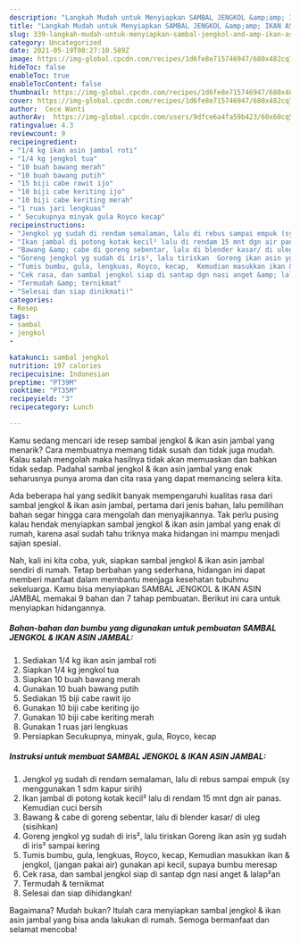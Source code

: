 ```yaml
---
description: "Langkah Mudah untuk Menyiapkan SAMBAL JENGKOL &amp;amp; IKAN ASIN JAMBAL yang Bikin Ngiler"
title: "Langkah Mudah untuk Menyiapkan SAMBAL JENGKOL &amp;amp; IKAN ASIN JAMBAL yang Bikin Ngiler"
slug: 339-langkah-mudah-untuk-menyiapkan-sambal-jengkol-and-amp-ikan-asin-jambal-yang-bikin-ngiler
category: Uncategorized
date: 2021-05-19T00:27:10.589Z
image: https://img-global.cpcdn.com/recipes/1d6fe8e715746947/680x482cq70/sambal-jengkol-ikan-asin-jambal-foto-resep-utama.jpg
hideToc: false
enableToc: true
enableTocContent: false
thumbnail: https://img-global.cpcdn.com/recipes/1d6fe8e715746947/680x482cq70/sambal-jengkol-ikan-asin-jambal-foto-resep-utama.jpg
cover: https://img-global.cpcdn.com/recipes/1d6fe8e715746947/680x482cq70/sambal-jengkol-ikan-asin-jambal-foto-resep-utama.jpg
author:  Cece Wanti
authorAv:  https://img-global.cpcdn.com/users/9dfce6a4fa59b423/60x60cq50/avatar.jpg
ratingvalue: 4.3
reviewcount: 9
recipeingredient:
- "1/4 kg ikan asin jambal roti"
- "1/4 kg jengkol tua"
- "10 buah bawang merah"
- "10 buah bawang putih"
- "15 biji cabe rawit ijo"
- "10 biji cabe keriting ijo"
- "10 biji cabe keriting merah"
- "1 ruas jari lengkuas"
- " Secukupnya minyak gula Royco kecap"
recipeinstructions:
- "Jengkol yg sudah di rendam semalaman, lalu di rebus sampai empuk (sy menggunakan 1 sdm kapur sirih)"
- "Ikan jambal di potong kotak kecil² lalu di rendam 15 mnt dgn air panas. Kemudian cuci bersih"
- "Bawang &amp; cabe di goreng sebentar, lalu di blender kasar/ di uleg (sisihkan)"
- "Goreng jengkol yg sudah di iris², lalu tiriskan  Goreng ikan asin yg sudah di iris² sampai kering"
- "Tumis bumbu, gula, lengkuas, Royco, kecap,  Kemudian masukkan ikan &amp; jengkol, (jangan pakai air) gunakan api kecil, supaya bumbu meresap"
- "Cek rasa, dan sambal jengkol siap di santap dgn nasi anget &amp; lalap²an"
- "Termudah &amp; ternikmat"
- "Selesai dan siap dinikmati!"
categories:
- Resep
tags:
- sambal
- jengkol
- 

katakunci: sambal jengkol  
nutrition: 197 calories
recipecuisine: Indonesian
preptime: "PT39M"
cooktime: "PT35M"
recipeyield: "3"
recipecategory: Lunch

---
```



Kamu sedang mencari ide resep sambal jengkol &amp; ikan asin jambal yang menarik? Cara membuatnya memang tidak susah dan tidak juga mudah. Kalau salah mengolah maka hasilnya tidak akan memuaskan dan bahkan tidak sedap. Padahal sambal jengkol &amp; ikan asin jambal yang enak seharusnya punya aroma dan cita rasa yang dapat memancing selera kita.




Ada beberapa hal yang sedikit banyak mempengaruhi kualitas rasa dari sambal jengkol &amp; ikan asin jambal, pertama dari jenis bahan, lalu pemilihan bahan segar hingga cara mengolah dan menyajikannya. Tak perlu pusing kalau hendak menyiapkan sambal jengkol &amp; ikan asin jambal yang enak di rumah, karena asal sudah tahu triknya maka hidangan ini mampu menjadi sajian spesial.


Nah, kali ini kita coba, yuk, siapkan sambal jengkol &amp; ikan asin jambal sendiri di rumah. Tetap berbahan yang sederhana, hidangan ini dapat memberi manfaat dalam membantu menjaga kesehatan tubuhmu sekeluarga. Kamu bisa menyiapkan SAMBAL JENGKOL &amp; IKAN ASIN JAMBAL memakai 9 bahan dan 7 tahap pembuatan. Berikut ini cara untuk menyiapkan hidangannya.

<!--inarticleads1-->

##### Bahan-bahan dan bumbu yang digunakan untuk pembuatan SAMBAL JENGKOL &amp; IKAN ASIN JAMBAL:

1. Sediakan 1/4 kg ikan asin jambal roti
1. Siapkan 1/4 kg jengkol tua
1. Siapkan 10 buah bawang merah
1. Gunakan 10 buah bawang putih
1. Sediakan 15 biji cabe rawit ijo
1. Gunakan 10 biji cabe keriting ijo
1. Gunakan 10 biji cabe keriting merah
1. Gunakan 1 ruas jari lengkuas
1. Persiapkan  Secukupnya, minyak, gula, Royco, kecap




<!--inarticleads2-->

##### Instruksi untuk membuat SAMBAL JENGKOL &amp; IKAN ASIN JAMBAL:

1. Jengkol yg sudah di rendam semalaman, lalu di rebus sampai empuk (sy menggunakan 1 sdm kapur sirih)
1. Ikan jambal di potong kotak kecil² lalu di rendam 15 mnt dgn air panas. Kemudian cuci bersih
1. Bawang &amp; cabe di goreng sebentar, lalu di blender kasar/ di uleg (sisihkan)
1. Goreng jengkol yg sudah di iris², lalu tiriskan  Goreng ikan asin yg sudah di iris² sampai kering
1. Tumis bumbu, gula, lengkuas, Royco, kecap,  Kemudian masukkan ikan &amp; jengkol, (jangan pakai air) gunakan api kecil, supaya bumbu meresap
1. Cek rasa, dan sambal jengkol siap di santap dgn nasi anget &amp; lalap²an
1. Termudah &amp; ternikmat
1. Selesai dan siap dihidangkan!



Bagaimana? Mudah bukan? Itulah cara menyiapkan sambal jengkol &amp; ikan asin jambal yang bisa anda lakukan di rumah. Semoga bermanfaat dan selamat mencoba!
